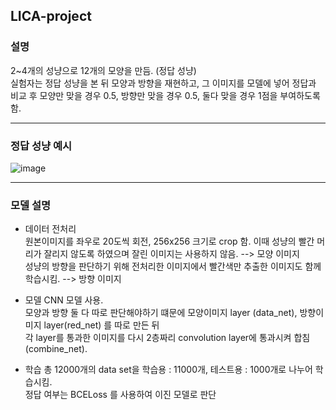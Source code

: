## LICA-project

### 설명
2~4개의 성냥으로 12개의 모양을 만듬. (정답 성냥)  
실험자는 정답 성냥을 본 뒤 모양과 방향을 재현하고, 그 이미지를 모델에 넣어 정답과 비교 후 모양만 맞을 경우 0.5, 방향만 맞을 경우 0.5, 둘다 맞을 경우 1점을 부여하도록 함.

***

### 정답 성냥 예시
![image](https://user-images.githubusercontent.com/43367868/112931107-77ea7080-9156-11eb-91b5-2f49faa3c421.png)
*** 

### 모델 설명
- 데이터 전처리  
원본이미지를 좌우로 20도씩 회전, 256x256 크기로 crop 함. 이때 성냥의 빨간 머리가 잘리지 않도록 하였으며 잘린 이미지는 사용하지 않음. --> 모양 이미지  
성냥의 방향을 판단하기 위해 전처리한 이미지에서 빨간색만 추출한 이미지도 함께 학습시킴. --> 방향 이미지

- 모델
CNN 모델 사용.   
모양과 방향 둘 다 따로 판단해야하기 떄문에 모양이미지 layer (data_net), 방향이미지 layer(red_net) 를 따로 만든 뒤  
각 layer를 통과한 이미지를 다시 2층짜리 convolution layer에 통과시켜 합침(combine_net).  

- 학습
총 12000개의 data set을 학습용 : 11000개, 테스트용 : 1000개로 나누어 학습시킴.  
정답 여부는 BCELoss 를 사용하여 이진 모델로 판단



